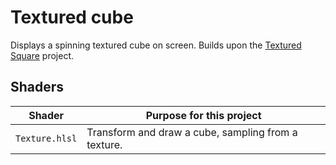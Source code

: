 # Textured cube

Displays a spinning textured cube on screen. Builds upon the [Textured Square](../03_square_textured/README.md) project.

## Shaders

Shader              | Purpose for this project
------------------- | --------------------------------------------------
`Texture.hlsl` | Transform and draw a cube, sampling from a texture.
